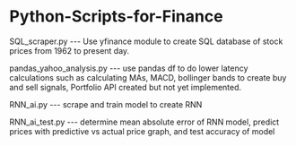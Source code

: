 # Python-Scripts-for-Finance
SQL_scraper.py --- Use yfinance module to create SQL database of stock prices from 1962 to present day.

pandas_yahoo_analysis.py --- use pandas df to do lower latency calculations such as calculating MAs, MACD, bollinger bands to create buy and sell signals, Portfolio API created but not yet implemented.

RNN_ai.py --- scrape and train model to create RNN

RNN_ai_test.py --- determine mean absolute error of RNN model, predict prices with predictive vs actual price graph, and test accuracy of model
